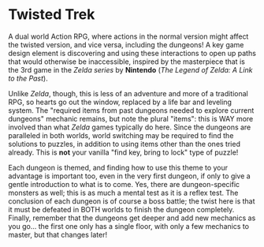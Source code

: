 # Twisted Trek

A dual world Action RPG, where actions in the normal version might affect the twisted version, and vice versa, including the dungeons! A key game design element is discovering and using these interactions to open up paths that would otherwise be inaccessible, inspired by the masterpiece that is the 3rd game in the *Zelda series* by **Nintendo** (*The Legend of Zelda: A Link to the Past*).

Unlike *Zelda*, though, this is less of an adventure and more of a traditional RPG, so hearts go out the window, replaced by a life bar and leveling system. The "required items from past dungeons needed to explore current dungeons" mechanic remains, but note the plural "items": this is WAY more involved than what *Zelda* games typically do here. Since the dungeons are paralleled in both worlds, world switching may be required to find the solutions to puzzles, in addition to using items other than the ones tried already. This is **not** your vanilla "find key, bring to lock" type of puzzle!

Each dungeon is themed, and finding how to use this theme to your advantage is important too, even in the very first dungeon, if only to give a gentle introduction to what is to come. Yes, there are dungeon-specific monsters as well; this is as much a mental test as it is a reflex test. The conclusion of each dungeon is of course a boss battle; the twist here is that it must be defeated in BOTH worlds to finish the dungeon completely. Finally, remember that the dungeons get deeper and add new mechanics as you go... the first one only has a single floor, with only a few mechanics to master, but that changes later!